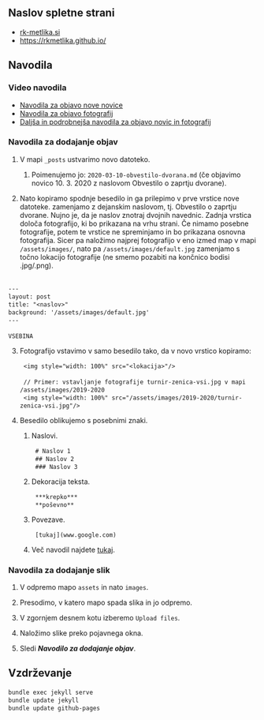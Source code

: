 ## Naslov spletne strani 

- [rk-metlika.si](rk-metlika.si)
- [https://rkmetlika.github.io/ ](https://rkmetlika.github.io/ )

## Navodila

### Video navodila

- [Navodila za objavo nove novice](https://youtu.be/c8_C0Judmko)
- [Navodila za objavo fotografij](https://youtu.be/CuidYEcLHrU)
- [Daljša in podrobnejša navodila za objavo novic in fotografij](https://youtu.be/H9YfI5pzmqw)

### Navodila za dodajanje objav

1. V mapi ```_posts``` ustvarimo novo datoteko.
    1. Poimenujemo jo: ```2020-03-10-obvestilo-dvorana.md``` (če objavimo novico 10. 3. 2020 z naslovom Obvestilo o 
    zaprtju dvorane). 
    
    
2. Nato kopiramo spodnje besedilo in ga prilepimo v prve vrstice nove datoteke. <naslov> zamenjamo z dejanskim naslovom, tj.
Obvestilo o zaprtju dvorane. Nujno je, da je naslov znotraj dvojnih navednic. Zadnja vrstica določa fotografijo, ki bo
prikazana na vrhu strani. Če nimamo posebne fotografije, potem te vrstice ne spreminjamo in bo prikazana osnovna fotografija.
Sicer pa naložimo najprej fotografijo v eno izmed map v mapi ```/assets/images/```, nato pa ```/assets/images/default.jpg```
zamenjamo s točno lokacijo fotografije (ne smemo pozabiti na končnico bodisi .jpg/.png).

```

---
layout: post
title: "<naslov>"
background: '/assets/images/default.jpg'
---

VSEBINA
```

3. Fotografijo vstavimo v samo besedilo tako, da v novo vrstico kopiramo:
    
        <img style="width: 100%" src="<lokacija>"/>

        // Primer: vstavljanje fotografije turnir-zenica-vsi.jpg v mapi /assets/images/2019-2020
        <img style="width: 100%" src="/assets/images/2019-2020/turnir-zenica-vsi.jpg"/>
        
4. Besedilo oblikujemo s posebnimi znaki.

    1. Naslovi.
            
            # Naslov 1
            ## Naslov 2
            ### Naslov 3
            
    2. Dekoracija teksta.
        
            ***krepko***
            **poševno**
            
    3. Povezave.
        
            [tukaj](www.google.com)
            
    4. Več navodil najdete [tukaj](https://github.com/adam-p/markdown-here/wiki/Markdown-Cheatsheet).
    
### Navodila za dodajanje slik

1. V odpremo mapo ```assets``` in nato ```images```.

2. Presodimo, v katero mapo spada slika in jo odpremo.

3. V zgornjem desnem kotu izberemo ```Upload files```.

4. Naložimo slike preko pojavnega okna.

5. Sledi ***Navodilo za dodajanje objav***.


## Vzdrževanje

    bundle exec jekyll serve
    bundle update jekyll
    bundle update github-pages
